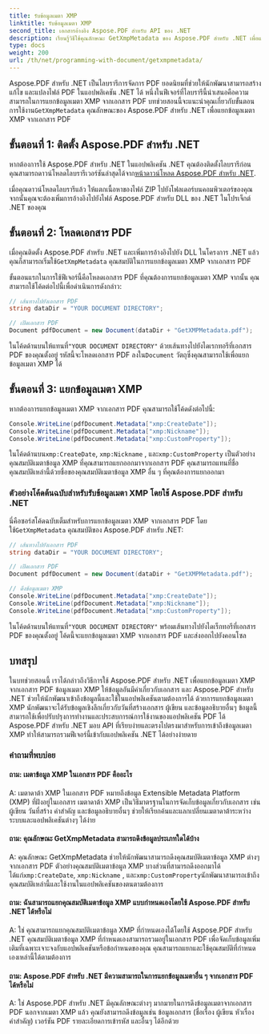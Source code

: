 ```yaml
---
title: รับข้อมูลเมตา XMP
linktitle: รับข้อมูลเมตา XMP
second_title: เอกสารอ้างอิง Aspose.PDF สำหรับ API ของ .NET
description: เรียนรู้วิธีใช้คุณลักษณะ GetXmpMetadata ของ Aspose.PDF สำหรับ .NET เพื่อแยกข้อมูลเมตา XMP จากเอกสาร PDF โดยใช้โค้ดต้นฉบับ C#
type: docs
weight: 200
url: /th/net/programming-with-document/getxmpmetadata/
---
```

 Aspose.PDF สำหรับ .NET เป็นไลบรารีการจัดการ PDF ยอดนิยมที่ช่วยให้นักพัฒนาสามารถสร้าง แก้ไข และแปลงไฟล์ PDF ในแอปพลิเคชัน .NET ได้ หนึ่งในฟีเจอร์ที่ไลบรารีนี้นำเสนอคือความสามารถในการแยกข้อมูลเมตา XMP จากเอกสาร PDF บทช่วยสอนนี้จะแนะนำคุณเกี่ยวกับขั้นตอนการใช้งาน`GetXmpMetadata` คุณลักษณะของ Aspose.PDF สำหรับ .NET เพื่อแยกข้อมูลเมตา XMP จากเอกสาร PDF

## ขั้นตอนที่ 1: ติดตั้ง Aspose.PDF สำหรับ .NET

 หากต้องการใช้ Aspose.PDF สำหรับ .NET ในแอปพลิเคชัน .NET คุณต้องติดตั้งไลบรารีก่อน คุณสามารถดาวน์โหลดไลบรารีเวอร์ชันล่าสุดได้จาก[หน้าดาวน์โหลด Aspose.PDF สำหรับ .NET](https://releases.aspose.com/pdf/net).

เมื่อคุณดาวน์โหลดไลบรารีแล้ว ให้แตกเนื้อหาของไฟล์ ZIP ไปยังโฟลเดอร์บนคอมพิวเตอร์ของคุณ จากนั้นคุณจะต้องเพิ่มการอ้างอิงไปยังไฟล์ Aspose.PDF สำหรับ DLL ของ .NET ในโปรเจ็กต์ .NET ของคุณ

## ขั้นตอนที่ 2: โหลดเอกสาร PDF

 เมื่อคุณติดตั้ง Aspose.PDF สำหรับ .NET และเพิ่มการอ้างอิงไปยัง DLL ในโครงการ .NET แล้ว คุณก็สามารถเริ่มใช้`GetXmpMetadata` คุณสมบัติในการแยกข้อมูลเมตา XMP จากเอกสาร PDF

ขั้นตอนแรกในการใช้ฟีเจอร์นี้คือโหลดเอกสาร PDF ที่คุณต้องการแยกข้อมูลเมตา XMP จากนั้น คุณสามารถใช้โค้ดต่อไปนี้เพื่อดำเนินการดังกล่าว:

```csharp
// เส้นทางไปยังเอกสาร PDF
string dataDir = "YOUR DOCUMENT DIRECTORY";

// เปิดเอกสาร PDF
Document pdfDocument = new Document(dataDir + "GetXMPMetadata.pdf");
```

 ในโค้ดด้านบนให้แทนที่`"YOUR DOCUMENT DIRECTORY"` ด้วยเส้นทางไปยังไดเรกทอรีที่เอกสาร PDF ของคุณตั้งอยู่ รหัสนี้จะโหลดเอกสาร PDF ลงใน`Document` วัตถุซึ่งคุณสามารถใช้เพื่อแยกข้อมูลเมตา XMP ได้

## ขั้นตอนที่ 3: แยกข้อมูลเมตา XMP

หากต้องการแยกข้อมูลเมตา XMP จากเอกสาร PDF คุณสามารถใช้โค้ดดังต่อไปนี้:

```csharp
Console.WriteLine(pdfDocument.Metadata["xmp:CreateDate"]);
Console.WriteLine(pdfDocument.Metadata["xmp:Nickname"]);
Console.WriteLine(pdfDocument.Metadata["xmp:CustomProperty"]);
```

 ในโค้ดด้านบน`xmp:CreateDate`, `xmp:Nickname` , และ`xmp:CustomProperty` เป็นตัวอย่างคุณสมบัติเมตาข้อมูล XMP ที่คุณสามารถแยกออกมาจากเอกสาร PDF คุณสามารถแทนที่ชื่อคุณสมบัติเหล่านี้ด้วยชื่อของคุณสมบัติเมตาข้อมูล XMP อื่น ๆ ที่คุณต้องการแยกออกมา

### ตัวอย่างโค้ดต้นฉบับสำหรับรับข้อมูลเมตา XMP โดยใช้ Aspose.PDF สำหรับ .NET

 นี่คือซอร์สโค้ดฉบับเต็มสำหรับการแยกข้อมูลเมตา XMP จากเอกสาร PDF โดยใช้`GetXmpMetadata` คุณสมบัติของ Aspose.PDF สำหรับ .NET:

```csharp
// เส้นทางไปยังเอกสาร PDF
string dataDir = "YOUR DOCUMENT DIRECTORY";

// เปิดเอกสาร PDF
Document pdfDocument = new Document(dataDir + "GetXMPMetadata.pdf");

// ดึงข้อมูลเมตา XMP
Console.WriteLine(pdfDocument.Metadata["xmp:CreateDate"]);
Console.WriteLine(pdfDocument.Metadata["xmp:Nickname"]);
Console.WriteLine(pdfDocument.Metadata["xmp:CustomProperty"]);
```

 ในโค้ดด้านบนให้แทนที่`"YOUR DOCUMENT DIRECTORY"` พร้อมเส้นทางไปยังไดเร็กทอรีที่เอกสาร PDF ของคุณตั้งอยู่ โค้ดนี้จะแยกข้อมูลเมตา XMP จากเอกสาร PDF และส่งออกไปยังคอนโซล

## บทสรุป

ในบทช่วยสอนนี้ เราได้กล่าวถึงวิธีการใช้ Aspose.PDF สำหรับ .NET เพื่อแยกข้อมูลเมตา XMP จากเอกสาร PDF ข้อมูลเมตา XMP ให้ข้อมูลอันมีค่าเกี่ยวกับเอกสาร และ Aspose.PDF สำหรับ .NET ช่วยให้นักพัฒนาเข้าถึงข้อมูลนี้และใช้ในแอปพลิเคชันตามต้องการได้ ด้วยการแยกข้อมูลเมตา XMP นักพัฒนาจะได้รับข้อมูลเชิงลึกเกี่ยวกับวันที่สร้างเอกสาร ผู้เขียน และข้อมูลอธิบายอื่นๆ ข้อมูลนี้สามารถใช้เพื่อปรับปรุงการทำงานและประสบการณ์การใช้งานของแอปพลิเคชัน PDF ได้ Aspose.PDF สำหรับ .NET มอบ API ที่เรียบง่ายและตรงไปตรงมาสำหรับการเข้าถึงข้อมูลเมตา XMP ทำให้สามารถรวมฟีเจอร์นี้เข้ากับแอปพลิเคชัน .NET ได้อย่างง่ายดาย

### คำถามที่พบบ่อย

#### ถาม: เมตาข้อมูล XMP ในเอกสาร PDF คืออะไร

A: เมตาดาต้า XMP ในเอกสาร PDF หมายถึงข้อมูล Extensible Metadata Platform (XMP) ที่ฝังอยู่ในเอกสาร เมตาดาต้า XMP เป็นวิธีมาตรฐานในการจัดเก็บข้อมูลเกี่ยวกับเอกสาร เช่น ผู้เขียน วันที่สร้าง คำสำคัญ และข้อมูลอธิบายอื่นๆ ช่วยให้เรียกค้นและแลกเปลี่ยนเมตาดาต้าระหว่างระบบและแอปพลิเคชันต่างๆ ได้ง่าย

#### ถาม: คุณลักษณะ GetXmpMetadata สามารถดึงข้อมูลประเภทใดได้บ้าง

 A: คุณลักษณะ GetXmpMetadata ช่วยให้นักพัฒนาสามารถดึงคุณสมบัติเมตาข้อมูล XMP ต่างๆ จากเอกสาร PDF ตัวอย่างคุณสมบัติเมตาข้อมูล XMP บางส่วนที่สามารถดึงออกมาได้ ได้แก่`xmp:CreateDate`, `xmp:Nickname` , และ`xmp:CustomProperty`นักพัฒนาสามารถเข้าถึงคุณสมบัติเหล่านี้และใช้งานในแอปพลิเคชันของตนตามต้องการ

#### ถาม: ฉันสามารถแยกคุณสมบัติเมตาข้อมูล XMP แบบกำหนดเองโดยใช้ Aspose.PDF สำหรับ .NET ได้หรือไม่

A: ใช่ คุณสามารถแยกคุณสมบัติเมตาข้อมูล XMP ที่กำหนดเองได้โดยใช้ Aspose.PDF สำหรับ .NET คุณสมบัติเมตาข้อมูล XMP ที่กำหนดเองสามารถรวมอยู่ในเอกสาร PDF เพื่อจัดเก็บข้อมูลเพิ่มเติมที่เฉพาะเจาะจงกับแอปพลิเคชันหรือข้อกำหนดของคุณ คุณสามารถแยกและใช้คุณสมบัติที่กำหนดเองเหล่านี้ได้ตามต้องการ

#### ถาม: Aspose.PDF สำหรับ .NET มีความสามารถในการแยกข้อมูลเมตาอื่น ๆ จากเอกสาร PDF ได้หรือไม่

A: ใช่ Aspose.PDF สำหรับ .NET มีคุณลักษณะต่างๆ มากมายในการดึงข้อมูลเมตาจากเอกสาร PDF นอกจากเมตา XMP แล้ว คุณยังสามารถดึงข้อมูลเช่น ข้อมูลเอกสาร (ชื่อเรื่อง ผู้เขียน หัวเรื่อง คำสำคัญ) เวอร์ชัน PDF รายละเอียดการเข้ารหัส และอื่นๆ ได้อีกด้วย